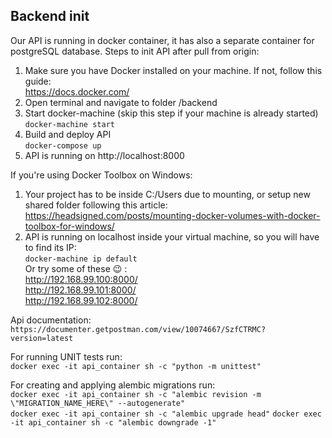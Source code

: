 ## Backend init
Our API is running in docker container, it has also a separate container for postgreSQL database.
Steps to init API after pull from origin:
 1. Make sure you have Docker installed on your machine. If not, follow this guide:  
 https://docs.docker.com/
 2. Open terminal and navigate to folder /backend
 3. Start docker-machine (skip this step if your machine is already started)  
 `docker-machine start`
 4. Build and deploy API   
 `docker-compose up`
 5. API is running on http://localhost:8000 
 
 If you're using Docker Toolbox on Windows:
 1. Your project has to be inside C:/Users due to mounting, or setup new shared folder following this article:  
 https://headsigned.com/posts/mounting-docker-volumes-with-docker-toolbox-for-windows/
 2. API is running on localhost inside your virtual machine, so you will have to find its IP:  
  `docker-machine ip default`  
  Or try some of these :wink: :  
  http://192.168.99.100:8000/  
  http://192.168.99.101:8000/  
  http://192.168.99.102:8000/  
 
 Api documentation:  
 `https://documenter.getpostman.com/view/10074667/SzfCTRMC?version=latest`
 
 For running UNIT tests run:  
 `docker exec -it api_container sh -c "python -m unittest"`    
  
 For creating and applying alembic migrations run:  
 `docker exec -it api_container sh -c "alembic revision -m \"MIGRATION_NAME_HERE\" --autogenerate"`  
 `docker exec -it api_container sh -c "alembic upgrade head"`
 `docker exec -it api_container sh -c "alembic downgrade -1"`  